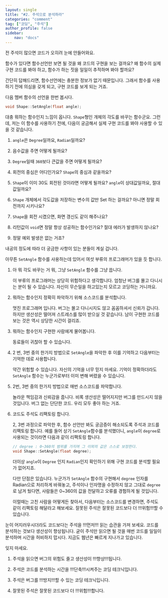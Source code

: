 ```yaml
---
layout: single
title: "#2. 주석으로 분석하라"
categories: "comment"
tag: ["코딩", "주석"]
author_profile: false
sidebar: 
    nav: "docs"
---
```


전 주석이 많으면 코드가 오히려 눈에 안들어와요.

함수가 있다면 함수선언만 보면 될 것을 왜 코드의 구현을 보는 걸까요? 왜 함수의 실제 구현 코드를 봐야 하고, 함수가 하는 짓을 일일이 추적하며 봐야 할까요?

간단히 답해드리면, 함수선언에는 충분한 정보가 없기 때문입니다. 그래서 함수를 사용하기 전에 의심을 갖게 되고, 구현 코드를 보게 되는 거죠. 

다음 멤버 함수의 선언을 한번 봅시다.

 
```cpp
void Shape::SetAngle(float angle);
```

대충 뭐하는 함수인지 느낌이 옵니다. `Shape`형인 개체의 각도를 바꾸는 함수군요. 그런데, 저는 이 함수를 사용하기 전에, 다음이 궁금해서 실제 구현 코드를 봐야 사용할 수 있을 것 같습니다.

1. `angle`은 `Degree`일까요, `Radian`일까요?

2. 음수값을 주면 어떻게 될까요?

3. `Degree`일때 `360`보다 큰값을 주면 어떻게 될까요?

4. 회전의 중심은 어디인가요? `Shape`의 중심과 같을까요?

5. `Shape`이 이미 30도 회전된 것이라면 어떻게 될까요? `angle`이 상대값일까요, 절대값일까요?

6. `Shape` 개체에서 각도값을 저장하는 변수의 값만 Set 하는 걸까요? 아니면 정말 회전까지 시키나요?

7. `Shape`을 회전 시켰으면, 화면 갱신도 같이 해주나요? 

8. 리턴값이 `void`면 정말 항상 성공하는 함수인가요? 절대 에러가 발생하지 않나요? 

9. 정말 예외 발생은 없는 거죠?

내공의 정도에 따라 더 궁금한 사항이 있는 분들이 계실 겁니다.

아무튼 `SetAngle` 함수를 사용하는데 있어서 여섯 부류의 프로그래머가 있을 듯 합니다.
 
1. 아 뭐 각도 바꾸는 거 뭐, 그냥 `SetAngle` 함수를 그냥 씁니다.
    
    이 부류의 프로그래머는 상당히 위험하다고 생각합니다. 엄청난 버그를 몰고 다니시는 분이 될 수 있습니다. 자신이 무슨일을 하고있는지 모르고 코딩하는 거니까요.

2. 뭐하는 함수인지 정확히 파악하기 위해 소스코드를 분석합니다.

    멋진 프로그래머 입니다. 버그는 몰고 다니시지도 않고 꼼꼼하셔서 신뢰가 갑니다. 하지만 생산성은 떨어져 스트레스를 많이 받으실 것 같습니다. 남이 구현한 코드를 보는 것은 역시 상당한 시간이 걸리죠.

3. 뭐하는 함수인지 구현한 사람에게 물어봅니다.

    동료들이 귀찮아 할 수 있습니다.

4. 2 번, 3번 중의 한가지 방법으로 `SetAngle`을 파악한 후 이를 기억하고 다음부터는 기억한 데로 사용합니다.

    약간 위험할 수 있습니다. 자신의 기억을 너무 믿지 마세요. 기억이 정확하더라도 `SetAngle` 함수는 누군가로부터 이미 변해 버렸을 수 있습니다.

5. 2번, 3번 중의 한가지 방법으로 매번 소스코드를 파악합니다.

     놀라운 책임감과 신뢰감을 줍니다. 비록 생산성은 떨어지지만 버그를 만드시지 않을 것입니다. 버그 없는 단단한 코드. 우리 모두 좋아 하는 거죠.

6. 코드도 주석도 리팩토링 합니다.

    2, 3번 과정으로 파악한 후, 함수 선언만 봐도 궁금증이 해소되도록 주석과 코드를 리팩토링 합니다. 예를 들어 상기 `SetAngle`함수를 분석했더니, `angle`이 `degree`로 사용되는 것이라면 다음과 같이 리팩토링 합니다.

    ```c++
    // degree : 0~360의 범위를 가지며 그 이외의 값은 스스로 보정한다.
    void Shape::SetAngle(float degree);
    ```

    더이상 `angle`이 `Degree` 인지 `Radian`인지 확인하기 위해 구현 코드를 분석할 필요가 없어지죠.

    다만 단점은 있습니다. 누군가가 `SetAngle` 함수의 구현해서 `degree` 인자를 Radian으로 처리하게 바꿔놓고, 주석이나 인자명을 수정하지 않고 그대로 `degree` 로 남겨 뒀다면, 사람들은 0~360의 값을 전달하고 오류를 경험하게 될 것입니다. 
    
    이럴때는 고친 사람을 어떻게든 찾아서, 다음부터는 소스코드를 변경하면, 주석도 같이 리팩토링 해달라고 해보세요. 잘못된 주석은 잘못된 코드보다 더 !!!위험!!!할 수 있습니다.

눈이 어지러우시더라도 코드보다는 주석을 !!!먼저!!! 읽는 습관을 가져 보세요. 코드를 분석하는 것보다 생산성이 향상됩니다. 굳이 주석만 읽으면 될 것을 매번 코드를 일일이 분석하며 시간을 허비하지 맙시다. 지금도 웹년은 빠르게 지나가고 있습니다.

잊지 마세요.

1. 주석을 읽으면 버그의 위험도 줄고 생산성이 !!!향상!!!됩니다.

2. 주석은 코드를 분석하는 시간을 !!!단축!!!시켜주는 코딩 테크닉입니다.

3. 주석은 버그를 !!!방지!!!할 수 있는 코딩 테크닉입니다.

4. 잘못된 주석은 잘못된 코드보다 더 !!!위험!!!합니다.
